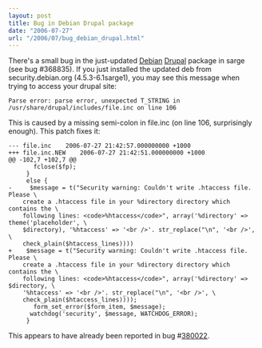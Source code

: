 ```yaml
---
layout: post
title: Bug in Debian Drupal package
date: "2006-07-27"
url: "/2006/07/bug_debian_drupal.html"
---
```


There's a small bug in the just-updated [Debian][1] [Drupal][2]
package in sarge (see bug #368835). If you just installed the updated
deb from security.debian.org (4.5.3-6.1sarge1), you may see this
message when trying to access your drupal site:

[1]: http://www.debian.org/
[2]: http://drupal.org/

    Parse error: parse error, unexpected T_STRING in /usr/share/drupal/includes/file.inc on line 106

This is caused by a missing semi-colon in file.inc (on line 106,
surprisingly enough). This patch fixes it:

    --- file.inc	2006-07-27 21:42:57.000000000 +1000
    +++ file.inc.NEW	2006-07-27 21:42:51.000000000 +1000
    @@ -102,7 +102,7 @@
           fclose($fp);
         }
         else {
    -	  $message = t("Security warning: Couldn't write .htaccess file. Please \
        create a .htaccess file in your %directory directory which contains the \
        following lines: <code>%htaccess</code>", array('%directory' => theme('placeholder', \
        $directory), '%htaccess' => '<br />'. str_replace("\n", '<br />', \
        check_plain($htaccess_lines))))
    +	 $message = t("Security warning: Couldn't write .htaccess file. Please \
        create a .htaccess file in your %directory directory which contains the \
        following lines: <code>%htaccess</code>", array('%directory' => $directory, \
        '%htaccess' => '<br />'. str_replace("\n", '<br />', \
        check_plain($htaccess_lines))));
           form_set_error($form_item, $message);
     	  watchdog('security', $message, WATCHDOG_ERROR);
         }

This appears to have already been reported in bug #[380022][3].

[3]: http://bugs.debian.org/cgi-bin/bugreport.cgi?bug=380022
